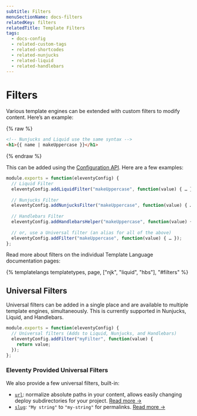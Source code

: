 ```yaml
---
subtitle: Filters
menuSectionName: docs-filters
relatedKey: filters
relatedTitle: Template Filters
tags:
  - docs-config
  - related-custom-tags
  - related-shortcodes
  - related-nunjucks
  - related-liquid
  - related-handlebars
---
```

# Filters

Various template engines can be extended with custom filters to modify content. Here’s an example:

{% raw %}
```html
<!-- Nunjucks and Liquid use the same syntax -->
<h1>{{ name | makeUppercase }}</h1>
```
{% endraw %}

This can be added using the [Configuration API](/docs/config/#using-the-configuration-api). Here are a few examples:

```js
module.exports = function(eleventyConfig) {
  // Liquid Filter
  eleventyConfig.addLiquidFilter("makeUppercase", function(value) { … });
  
  // Nunjucks Filter
  eleventyConfig.addNunjucksFilter("makeUppercase", function(value) { … });
  
  // Handlebars Filter
  eleventyConfig.addHandlebarsHelper("makeUppercase", function(value) { … });
  
  // or, use a Universal filter (an alias for all of the above)
  eleventyConfig.addFilter("makeUppercase", function(value) { … });
};
```

Read more about filters on the individual Template Language documentation pages:

{% templatelangs templatetypes, page, ["njk", "liquid", "hbs"], "#filters" %}

## Universal Filters

Universal filters can be added in a single place and are available to multiple template engines, simultaneously. This is currently supported in Nunjucks, Liquid, and Handlebars.

```js
module.exports = function(eleventyConfig) {
  // Universal filters (Adds to Liquid, Nunjucks, and Handlebars)
  eleventyConfig.addFilter("myFilter", function(value) {
    return value;
  });
};
```

### Eleventy Provided Universal Filters

We also provide a few universal filters, built-in:

* [`url`](/docs/filters/url/): normalize absolute paths in your content, allows easily changing deploy subdirectories for your project. [Read more →](/docs/filters/url/)
* [`slug`](/docs/filters/slug/): `"My string"` to `"my-string"` for permalinks. [Read more →](/docs/filters/slug/)

